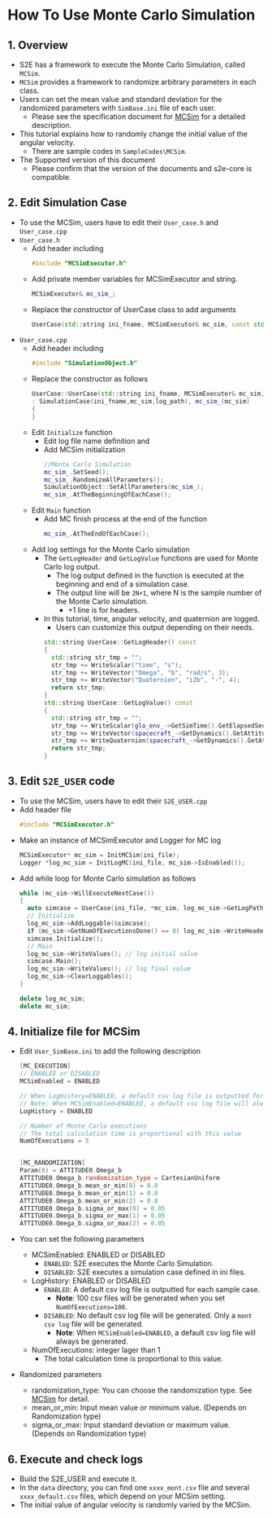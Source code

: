 # How To Use Monte Carlo Simulation

## 1.  Overview

- S2E has a framework to execute the Monte Carlo Simulation, called `MCSim`.
- `MCSim` provides a framework to randomize arbitrary parameters in each class. 
- Users can set the mean value and standard deviation for the randomized parameters with `SimBase.ini` file of each user.
  - Please see the specification document for [MCSim](../Specifications/Simulation/Spec_MonteCarloSimulation.md) for a detailed description.
- This tutorial explains how to randomly change the initial value of the angular velocity.
  - There are sample codes in `SampleCodes\MCSim`.
- The Supported version of this document
  - Please confirm that the version of the documents and s2e-core is compatible.

## 2. Edit Simulation Case
- To use the MCSim, users have to edit their `User_case.h` and `User_case.cpp`
- `User_case.h`
  - Add header including
    ```c++
    #include "MCSimExecutor.h"
    ```
  - Add private member variables for MCSimExecutor and string.
    ```c++
    MCSimExecutor& mc_sim_;
    ```
  - Replace the constructor of UserCase class to add arguments
    ```c++
    UserCase(std::string ini_fname, MCSimExecutor& mc_sim, const std::string log_path);
    ```
- `User_case.cpp`
  - Add header including
    ```c++
    #include "SimulationObject.h"
    ```
  - Replace the constructor as follows
    ```c++
    UserCase::UserCase(std::string ini_fname, MCSimExecutor& mc_sim, const std::string log_path)
    : SimulationCase(ini_fname,mc_sim,log_path), mc_sim_(mc_sim)
    {
    }
    ```
  - Edit `Initialize` function
    - Edit log file name definition and       
    - Add MCSim initialization
      ```c++
      //Monte Carlo Simulation
      mc_sim_.SetSeed();
      mc_sim_.RandomizeAllParameters();
      SimulationObject::SetAllParameters(mc_sim_);
      mc_sim_.AtTheBeginningOfEachCase();
      ```  
  - Edit `Main` function
    - Add MC finish process at the end of the function
      ```c++
      mc_sim_.AtTheEndOfEachCase();
      ```
  - Add log settings for the Monte Carlo simulation  
    - The `GetLogHeader` and `GetLogValue` functions are used for Monte Carlo log output.   
      - The log output defined in the function is executed at the beginning and end of a simulation case.  
      - The output line will be `2N+1`, where N is the sample number of the Monte Carlo simulation.
        - +1 line is for headers.
    - In this tutorial, time, angular velocity, and quaternion are logged.
      - Users can customize this output depending on their needs.
      ```c++
      std::string UserCase::GetLogHeader() const
      {
        std::string str_tmp = "";
        str_tmp += WriteScalar("time", "s");
        str_tmp += WriteVector("Omega", "b", "rad/s", 3);
        str_tmp += WriteVector("Quaternion", "i2b", "-", 4);
        return str_tmp;
      }
      std::string UserCase::GetLogValue() const
      {
        std::string str_tmp = "";
        str_tmp += WriteScalar(glo_env_->GetSimTime().GetElapsedSec());
        str_tmp += WriteVector(spacecraft_->GetDynamics().GetAttitude().GetOmega_b(), 3);
        str_tmp += WriteQuaternion(spacecraft_->GetDynamics().GetAttitude().GetQuaternion_i2b());
        return str_tmp;
      }
      ```

## 3. Edit `S2E_USER` code
- To use the MCSim, users have to edit their `S2E_USER.cpp`
- Add header file
  ```c++
  #include "MCSimExecutor.h"
  ```
- Make an instance of MCSimExecutor and Logger for MC log
  ```c++
  MCSimExecutor* mc_sim = InitMCSim(ini_file);
  Logger *log_mc_sim = InitLogMC(ini_file, mc_sim->IsEnabled());
  ```
- Add while loop for Monte Carlo simulation as follows
  ```c++
  while (mc_sim->WillExecuteNextCase())
  {
    auto simcase = UserCase(ini_file, *mc_sim, log_mc_sim->GetLogPath());
    // Initialize
    log_mc_sim->AddLoggable(&simcase);
    if (mc_sim->GetNumOfExecutionsDone() == 0) log_mc_sim->WriteHeaders();
    simcase.Initialize();
    // Main
    log_mc_sim->WriteValues(); // log initial value
    simcase.Main();
    log_mc_sim->WriteValues(); // log final value
    log_mc_sim->ClearLoggables();
  }

  delete log_mc_sim;
  delete mc_sim;

  ```

## 4. Initialize file for MCSim

- Edit `User_SimBase.ini` to add the following description
  ```c++
  [MC_EXECUTION]
  // ENABLED or DISABLED
  MCSimEnabled = ENABLED
  
  // When LogHistory=ENABLED, a default csv log file is outputted for each sample case.
  // Note: When MCSimEnabled=ENABLED, a default csv log file will always be generated.
  LogHistory = ENABLED
  
  // Number of Monte Carlo executions
  // The total calculation time is proportional with this value
  NumOfExecutions = 5


  [MC_RANDOMIZATION]
  Param(0) = ATTITUDE0.Omega_b
  ATTITUDE0.Omega_b.randomization_type = CartesianUniform
  ATTITUDE0.Omega_b.mean_or_min(0) = 0.0
  ATTITUDE0.Omega_b.mean_or_min(1) = 0.0
  ATTITUDE0.Omega_b.mean_or_min(2) = 0.0
  ATTITUDE0.Omega_b.sigma_or_max(0) = 0.05
  ATTITUDE0.Omega_b.sigma_or_max(1) = 0.05
  ATTITUDE0.Omega_b.sigma_or_max(2) = 0.05
  ```
- You can set the following parameters
  - MCSimEnabled: ENABLED or DISABLED
    - `ENABLED`: S2E executes the Monte Carlo Simulation.
    - `DISABLED`: S2E executes a simulation case defined in ini files.  
  - LogHistory: ENABLED or DISABLED
    - `ENABLED`: A default csv log file is outputted for each sample case.
      - **Note**: 100 csv files will be generated when you set `NumOfExecutions=100`.
    - `DISABLED`:  No default csv log file will be generated. Only a `mont csv log` file will be generated.
      - **Note**: When `MCSimEnabled=ENABLED`, a default csv log file will always be generated.
  - NumOfExecutions: integer lager than 1
    - The total calculation time is proportional to this value.
  
- Randomized parameters
  - randomization_type: You can choose the randomization type. See [MCSim](../Specifications/Simulation/Spec_MonteCarloSimulation.md) for detail.
  - mean_or_min: Input mean value or minimum value. (Depends on Randomization type)
  - sigma_or_max: Input standard deviation or maximum value. (Depends on Randomization type)

## 6. Execute and check logs

- Build the S2E_USER and execute it.
- In the `data` directory, you can find one `xxxx_mont.csv` file and several `xxxx_default.csv` files, which depend on your MCSim setting.
- The initial value of angular velocity is randomly varied by the MCSim.

